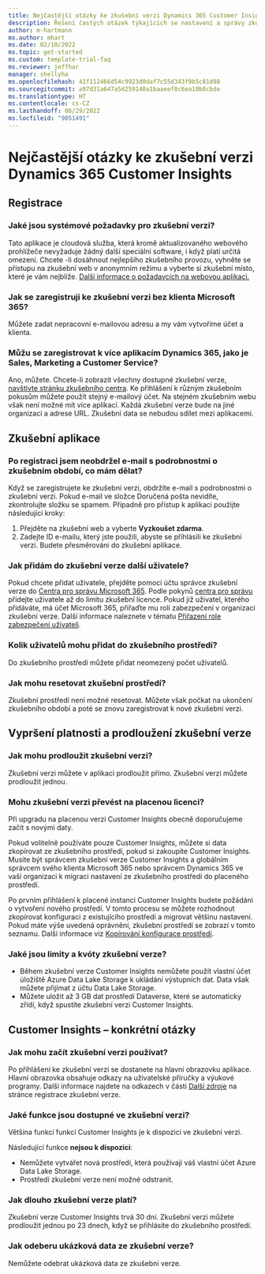 ```yaml
---
title: Nejčastější otázky ke zkušební verzi Dynamics 365 Customer Insights
description: Řešení častých otázek týkajících se nastavení a správy zkušební verze Customer Insights. Přečtěte si, jak vyřešit problémy s platformou a aplikacemi.
author: m-hartmann
ms.author: mhart
ms.date: 02/10/2022
ms.topic: get-started
ms.custom: template-trial-faq
ms.reviewer: jeffhar
manager: shellyha
ms.openlocfilehash: 41f112466d54c9923d0daf7c55d343f9b5c81d98
ms.sourcegitcommit: a97d31a647a5d259140a1baaeef8c6ea10b8cbde
ms.translationtype: HT
ms.contentlocale: cs-CZ
ms.lasthandoff: 06/29/2022
ms.locfileid: "9051491"
---
```

# <a name="dynamics-365-customer-insights-trial-faq"></a>Nejčastější otázky ke zkušební verzi Dynamics 365 Customer Insights

## <a name="sign-up"></a>Registrace

### <a name="what-are-the-system-requirements-for-the-trial"></a>Jaké jsou systémové požadavky pro zkušební verzi?

Tato aplikace je cloudová služba, která kromě aktualizovaného webového prohlížeče nevyžaduje žádný další speciální software, i když platí určitá omezení. Chcete -li dosáhnout nejlepšího zkušebního provozu, vyhněte se přístupu na zkušební web v anonymním režimu a vyberte si zkušební místo, které je vám nejblíže. [Další informace o požadavcích na webovou aplikaci.](/power-platform/admin/web-application-requirements)

### <a name="how-do-i-sign-up-for-the-trial-without-a-microsoft-365-tenant"></a>Jak se zaregistruji ke zkušební verzi bez klienta Microsoft 365?

Můžete zadat nepracovní e-mailovou adresu a my vám vytvoříme účet a klienta.

### <a name="can-i-sign-up-for-multiple-dynamics-365-apps-such-as-sales-marketing-and-customer-service"></a>Můžu se zaregistrovat k více aplikacím Dynamics 365, jako je Sales, Marketing a Customer Service?

Ano, můžete. Chcete-li zobrazit všechny dostupné zkušební verze, [navštivte stránku zkušebního centra](https://dynamics.microsoft.com/dynamics-365-free-trial). Ke přihlášení k různým zkušebním pokusům můžete použít stejný e-mailový účet. Na stejném zkušebním webu však není možné mít více aplikací. Každá zkušební verze bude na jiné organizaci a adrese URL. Zkušební data se nebudou sdílet mezi aplikacemi.

## <a name="trial-app"></a>Zkušební aplikace

### <a name="i-didnt-receive-the-trial-details-email-after-signing-up-what-should-i-do"></a>Po registraci jsem neobdržel e-mail s podrobnostmi o zkušebním období, co mám dělat?

Když se zaregistrujete ke zkušební verzi, obdržíte e-mail s podrobnostmi o zkušební verzi. Pokud e-mail ve složce Doručená pošta nevidíte, zkontrolujte složku se spamem. Případně pro přístup k aplikaci použijte následující kroky:

1. Přejděte na zkušební web a vyberte **Vyzkoušet zdarma**.
1. Zadejte ID e-mailu, který jste použili, abyste se přihlásili ke zkušební verzi. Budete přesměrováni do zkušební aplikace.

### <a name="how-do-i-add-more-users-to-a-trial"></a>Jak přidám do zkušební verze další uživatele?

Pokud chcete přidat uživatele, přejděte pomocí účtu správce zkušební verze do [Centra pro správu Microsoft 365](https://admin.microsoft.com). Podle pokynů [centra pro správu](/microsoft-365/admin/add-users/add-users) přidejte uživatele až do limitu zkušební licence. Pokud již uživatel, kterého přidáváte, má účet Microsoft 365, přiřaďte mu roli zabezpečení v organizaci zkušební verze. Další informace naleznete v tématu [Přiřazení role zabezpečení uživateli](/power-platform/admin/create-users-assign-online-security-roles#assign-a-security-role-to-a-user).

### <a name="how-many-users-can-i-add-to-my-trial-environment"></a>Kolik uživatelů mohu přidat do zkušebního prostředí?

Do zkušebního prostředí můžete přidat neomezený počet uživatelů.

### <a name="how-do-i-reset-the-trial-environment"></a>Jak mohu resetovat zkušební prostředí?

Zkušební prostředí není možné resetovat. Můžete však počkat na ukončení zkušebního období a poté se znovu zaregistrovat k nové zkušební verzi.

## <a name="trial-expiration-and-extension"></a>Vypršení platnosti a prodloužení zkušební verze

### <a name="how-do-i-extend-the-trial"></a>Jak mohu prodloužit zkušební verzi?

Zkušební verzi můžete v aplikaci prodloužit přímo. Zkušební verzi můžete prodloužit jednou.

### <a name="can-i-convert-the-trial-to-a-paid-license"></a>Mohu zkušební verzi převést na placenou licenci?

Při upgradu na placenou verzi Customer Insights obecně doporučujeme začít s novými daty. 

Pokud volitelně používáte pouze Customer Insights, můžete si data zkopírovat ze zkušebního prostředí, pokud si zakoupíte Customer Insights. Musíte být správcem zkušební verze Customer Insights a globálním správcem svého klienta Microsoft 365 nebo správcem Dynamics 365 ve vaší organizaci k migraci nastavení ze zkušebního prostředí do placeného prostředí.

Po prvním přihlášení k placené instanci Customer Insights budete požádáni o vytvoření nového prostředí. V tomto procesu se můžete rozhodnout zkopírovat konfiguraci z existujícího prostředí a migrovat většinu nastavení. Pokud máte výše uvedená oprávnění, zkušební prostředí se zobrazí v tomto seznamu. Další informace viz [Kopírování konfigurace prostředí](create-environment.md#copy-the-environment-configuration).

### <a name="what-are-the-trial-limits-and-quotas"></a>Jaké jsou limity a kvóty zkušební verze?

- Během zkušební verze Customer Insights nemůžete použít vlastní účet úložiště Azure Data Lake Storage k ukládání výstupních dat. Data však můžete přijímat z účtu Data Lake Storage.
- Můžete uložit až 3 GB dat prostředí Dataverse, které se automaticky zřídí, když spustíte zkušební verzi Customer Insights.

## <a name="customer-insights-specific-questions"></a>Customer Insights – konkrétní otázky

### <a name="how-do-i-start-using-the-trial"></a>Jak mohu začít zkušební verzi používat?

Po přihlášení ke zkušební verzi se dostanete na hlavní obrazovku aplikace. Hlavní obrazovka obsahuje odkazy na uživatelské příručky a výukové programy. Další informace najdete na odkazech v části [Další zdroje](trial-signup.md#additional-resources) na stránce registrace zkušební verze.

### <a name="what-features-are-available-in-the-trial"></a>Jaké funkce jsou dostupné ve zkušební verzi?

Většina funkcí funkcí Customer Insights je k dispozici ve zkušební verzi.

Následující funkce **nejsou k dispozici**:

- Nemůžete vytvářet nová prostředí, která používají váš vlastní účet Azure Data Lake Storage.
- Prostředí zkušební verze není možné odstranit.

### <a name="how-long-does-the-trial-last"></a>Jak dlouho zkušební verze platí?

Zkušební verze Customer Insights trvá 30 dní. Zkušební verzi můžete prodloužit jednou po 23 dnech, když se přihlásíte do zkušebního prostředí.

### <a name="how-do-i-remove-sample-data-from-the-trial"></a>Jak odeberu ukázková data ze zkušební verze?

Nemůžete odebrat ukázková data ze zkušební verze.
